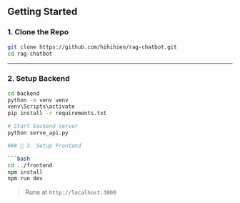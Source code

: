 ## Getting Started

### 1. Clone the Repo

```bash
git clone https://github.com/hihihien/rag-chatbot.git
cd rag-chatbot
```

---

### 2. Setup Backend

```bash
cd backend
python -m venv venv
venv\Scripts\activate     
pip install -r requirements.txt

# Start backend server
python serve_api.py

### 🔹 3. Setup Frontend

```bash
cd ../frontend
npm install
npm run dev
```
> Runs at `http://localhost:3000`
